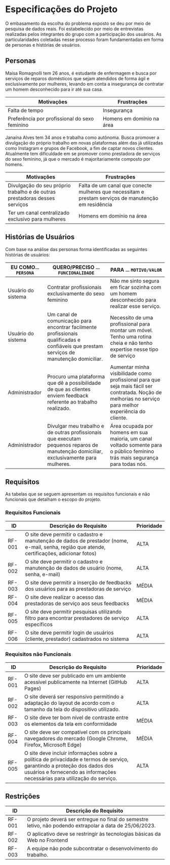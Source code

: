 # Especificações do Projeto

O embasamento da escolha do problema exposto se deu por meio de pesquisa de dados reais. Foi estabelecido por meio de entrevistas realizadas pelos integrantes do grupo com a participação dos usuários. As particularidades coletadas nesse processo foram fundamentadas em forma de personas e histórias de usuários.

## Personas

Maísa Romagnolli tem 26 anos, é estudante de enfermagem e busca por serviços de reparos domésticos que sejam atendidos de forma ágil e exclusivamente por mulheres, levando em conta a insegurança de contratar um homem desconhecido para ir até sua casa.

|Motivações| Frustrações|
|--------------------|------------------------------------|
|Falta de tempo  | Insegurança|
|Preferência por profissional do sexo feminino | Homens em domínio na área |  


Janaína Alves tem 34  anos e trabalha como autônoma. Busca promover a divulgação do próprio trabalho em novas plataformas além das já utilizadas como Instagram e grupos de Facebook, a fim de captar novos clientes. Atualmente tem dificuldade em se promover como prestadora de serviços do sexo feminino, já que o mercado é majoritariamente composto por homens.

|Motivações| Frustrações|
|--------------------|------------------------------------|
|Divulgação do seu próprio trabalho e de outras prestadoras desses serviços|Falta de um canal que conecte mulheres que necessitam e prestam serviços de manutenção em residência|
|Ter um canal centralizado exclusivo para mulheres| Homens em domínio na área |  




## Histórias de Usuários

Com base na análise das personas forma identificadas as seguintes histórias de usuários:

|EU COMO... `PERSONA`| QUERO/PRECISO ... `FUNCIONALIDADE` |PARA ... `MOTIVO/VALOR`                 |
|--------------------|------------------------------------|----------------------------------------|
|Usuário do sistema  | Contratar profissionais exclusivamente do sexo feminino         | Não me sinto segura em ficar sozinha com um homem desconhecido para realizar esse serviço.              |
|Usuário do sistema  |Um canal de comunicação para encontrar facilmente profissionais qualificadas e confiáveis que prestam serviços de manutenção domiciliar.  |Necessito de uma profissional para montar um móvel. Tenho uma rotina cheia e não tenho expertise nesse tipo de serviço              |
|Administrador       | Procuro uma plataforma que dê a possibilidade de que as clientes enviem feedback referente ao trabalho realizado. | Aumentar minha visibilidade como profissional para que seja mais fácil ser contratada. Noção de melhorias no serviço para melhor experiência do cliente. |
|Administrador       |Divulgar meu trabalho e de outras profissionais que executam pequenos reparos de manutenção domiciliar, exclusivamente para mulheres.| Área ocupada por homens em sua maioria, um canal voltado somente para o público feminino trás mais segurança para todas nós. |


## Requisitos

As tabelas que se seguem apresentam os requisitos funcionais e não funcionais que detalham o escopo do projeto.

### Requisitos Funcionais

|ID       | Descrição do Requisito  | Prioridade |
|---------|-----------------------------------------|----|
| RF-001  |O site deve permitir o cadastro e manutenção de dados de prestador (nome, e-mail, senha, região que atende, certificações, adicionar fotos)| ALTA | 
| RF-002  |O site deve permitir o cadastro e manutenção de dados de usuário (nome, senha, e-mail)  | ALTA |
| RF-003  |O site deve permitir a inserção de feedbacks dos usuários para as prestadoras de serviço | MÉDIA | 
| RF-004  |O site deve realizar o acesso das prestadoras de serviço aos seus feedbacks| MÉDIA |
| RF-005  |O site deve permitir pesquisas utilizando filtro para encontrar prestadores de serviço específicos| ALTA | 
| RF-006  |O site deve permitir login de usuários (cliente, prestador) cadastrados no sistema | ALTA |

### Requisitos não Funcionais


|ID    | Descrição do Requisito  | Prioridade |
|------|-------------------------|----|
|RF-001|O site deve ser publicado em um ambiente acessível publicamente na Internet (GitHub Pages)| ALTA | 
|RF-002|O site deverá ser responsivo permitindo a adaptação do layout de acordo com o tamanho da tela do dispositivo utilizado. | ALTA |
|RF-003|O site deve ter bom nível de contraste entre os elementos da tela em conformidade | MÉDIA | 
|RF-004|O site deve ser compatível com os principais navegadores do mercado (Google Chrome, Firefox, Microsoft Edge)| MÉDIA |
|RF-005|O site deve incluir informações sobre a política de privacidade e termos de serviço, garantindo a proteção dos dados dos usuários e fornecendo as informações necessárias para utilização do serviço.| ALTA | 


## Restrições

|ID    | Descrição do Requisito  |
|------|-------------------------|
|RF-001|O projeto deverá ser entregue no final do semestre letivo, não podendo extrapolar a data de 25/06/2023.| 
|RF-002|O aplicativo deve se restringir às tecnologias básicas da Web no Frontend|
|RF-003|A equipe não pode subcontratar o desenvolvimento do trabalho. |


